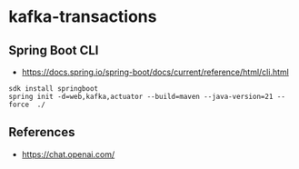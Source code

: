 # kafka-transactions


## Spring Boot CLI

- https://docs.spring.io/spring-boot/docs/current/reference/html/cli.html

```
sdk install springboot
spring init -d=web,kafka,actuator --build=maven --java-version=21 --force  ./
```

## References

- https://chat.openai.com/
